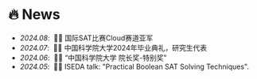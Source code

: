 # 🔥 News
- *2024.08*: &nbsp;🎉🎉 国际SAT比赛Cloud赛道亚军
- *2024.07*: &nbsp;🎉🎉 中国科学院大学2024年毕业典礼，研究生代表
- *2024.06*: &nbsp;🎉🎉 “中国科学院大学 院长奖-特别奖”
- *2024.05*: &nbsp;🎉🎉 ISEDA talk: "Practical Boolean SAT Solving Techniques".